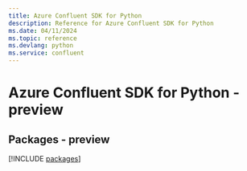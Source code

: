 ```yaml
---
title: Azure Confluent SDK for Python
description: Reference for Azure Confluent SDK for Python
ms.date: 04/11/2024
ms.topic: reference
ms.devlang: python
ms.service: confluent
---
```

# Azure Confluent SDK for Python - preview
## Packages - preview
[!INCLUDE [packages](confluent-index.md)]